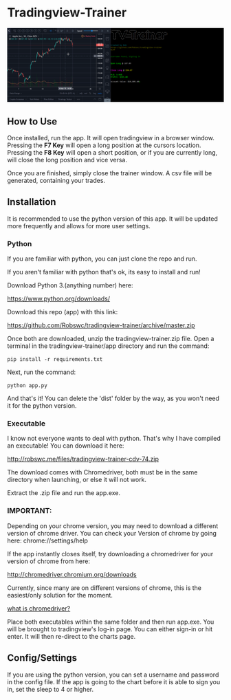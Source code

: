 # Tradingview-Trainer
![demopic](img/demo.gif)

## How to Use
Once installed, run the app.  It will open tradingview in a browser window.  Pressing the **F7 Key** will open a long position at the cursors location.  Pressing the **F8 Key** will open a short position, or if you are currently long, will close the long position and vice versa.  

Once you are finished, simply close the trainer window.  A csv file will be generated, containing your trades.

## Installation
It is recommended to use the python version of this app.  It will be updated more frequently and allows for more user settings.

### Python

If you are familiar with python, you can just clone the repo and run.

If you aren't familiar with python that's ok, its easy to install and run!

Download Python 3.(anything number) here:

https://www.python.org/downloads/

Download this repo (app) with this link:

https://github.com/Robswc/tradingview-trainer/archive/master.zip

Once both are downloaded, unzip the tradingview-trainer.zip file.  Open a terminal in the tradingview-trainer/app directory and run the command:

```
pip install -r requirements.txt
```

Next, run the command:

```
python app.py
```

And that's it!  You can delete the 'dist' folder by the way, as you won't need it for the python version.

### Executable
I know not everyone wants to deal with python.  That's why I have compiled an executable!  You can download it here:

http://robswc.me/files/tradingview-trainer-cdv-74.zip

The download comes with Chromedriver, both must be in the same directory when launching, or else it will not work.

Extract the .zip file and run the app.exe.

### IMPORTANT:

Depending on your chrome version, you may need to download a different version of chrome driver.  You can check your Version of chrome by going here: chrome://settings/help

If the app instantly closes itself, try downloading a chromedriver for your version of chrome from here:

http://chromedriver.chromium.org/downloads

Currently, since many are on different versions of chrome, this is the easiest/only solution for the moment.

[what is chromedriver?](http://chromedriver.chromium.org/)

Place both executables within the same folder and then run app.exe.  You will be brought to tradingview's log-in page.  You can either sign-in or hit enter.  It will then re-direct to the charts page.

## Config/Settings
If you are using the python version, you can set a username and password in the config file.  If the app is going to the chart before it is able to sign you in, set the sleep to 4 or higher.
